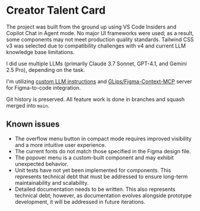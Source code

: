 # Creator Talent Card

The project was built from the ground up using VS Code Insiders and Copilot Chat in Agent mode. No major UI frameworks were used; as a result, some components may not meet production quality standards. Tailwind CSS v3 was selected due to compatibility challenges with v4 and current LLM knowledge base limitations.

I did use multiple LLMs (primarily Claude 3.7 Sonnet, GPT-4.1, and Gemini 2.5 Pro), depending on the task.

I'm utilizing [custom LLM instructions](.github/copilot-instructions.md) and [GLips/Figma-Context-MCP](https://github.com/GLips/Figma-Context-MCP) server for Figma-to-code integration.

Git history is preserved. All feature work is done in branches and squash merged into `main`.

## Known issues

- The overflow menu button in compact mode requires improved visibility and a more intuitive user experience.
- The current fonts do not match those specified in the Figma design file.
- The popover menu is a custom-built component and may exhibit unexpected behavior.
- Unit tests have not yet been implemented for components. This represents technical debt that must be addressed to ensure long-term maintainability and scalability.
- Detailed documentation needs to be written. This also represents technical debt; however, as documentation evolves alongside prototype development, it will be addressed in future iterations.
